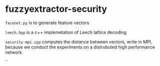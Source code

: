 # fuzzyextractor-security


``facenet.py`` is to generate feature vectors

``leech.hpp`` is a c++ implemetation of Leech lattice decoding

``security-mpi.cpp`` computes the distance between vectors, write in MPI, because we conduct the experiments on a distrubuted high performance network

``
